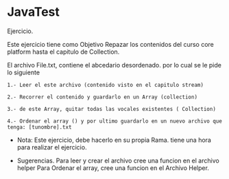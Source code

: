# JavaTest

Ejercicio. 


Este ejercicio tiene como Objetivo Repazar los contenidos del curso core platform hasta
el capitulo de Collection.

El archivo File.txt, contiene el abcedario desordenado. por lo cual se le pide lo siguiente

	1.- Leer el este archivo (contenido visto en el capitulo stream)
	
	2.- Recorrer el contenido y guardarlo en un Array (collection)

    3.- de este Array, quitar todas las vocales existentes ( Collection) 

    4.- Ordenar el array () y por ultimo guardarlo en un nuevo archivo que tenga: [tunombre].txt	
	

- Nota: Este ejercicio, debe hacerlo en su propia Rama. 
		tiene una hora para realizar el ejercicio. 
	
- Sugerencias. 
	Para leer y crear el archivo cree una funcion en el archivo helper
	Para Ordenar el array, cree una funcion en el Archivo Helper.